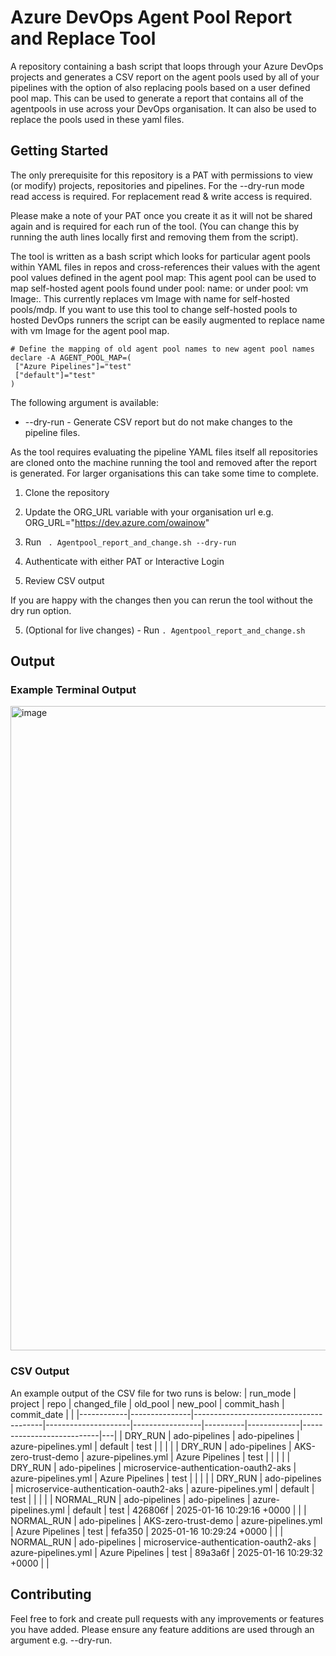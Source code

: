 # Azure DevOps Agent Pool Report and Replace Tool
A repository containing a bash script that loops through your Azure DevOps projects and generates a CSV report on the agent pools used by all of your pipelines with the option of also replacing pools based on a user defined pool map. This can be used to generate a report that contains all of the agentpools in use across your DevOps organisation. It can also be used to replace the pools used in these yaml files. 

## Getting Started

The only prerequisite for this repository is a PAT with permissions to view (or modify) projects, repositories and pipelines. For the --dry-run mode read access is required. For replacement read & write access is required. 

Please make a note of your PAT once you create it as it will not be shared again and is required for each run of the tool. (You can change this by running the auth lines locally first and removing them from the script). 

The tool is written as a bash script which looks for particular agent pools within YAML files in repos and cross-references their values with the agent pool values defined in the agent pool map:
This agent pool can be used to map self-hosted agent pools found under pool: name: or under pool: vm Image:.
This currently replaces vm Image with name for self-hosted pools/mdp. If you want to use this tool to change self-hosted pools to hosted DevOps runners the script can be easily augmented to replace name with vm Image for the agent pool map. 

```
# Define the mapping of old agent pool names to new agent pool names
declare -A AGENT_POOL_MAP=(
 ["Azure Pipelines"]="test"
 ["default"]="test"
)
```
The following argument is available:
* --dry-run - Generate CSV report but do not make changes to the pipeline files.


As the tool requires evaluating the pipeline YAML files itself all repositories are cloned onto the machine running the tool and removed after the report is generated. For larger organisations this can take some time to complete.

1. Clone the repository
2. Update the ORG_URL variable with your organisation url e.g. ORG_URL="https://dev.azure.com/owainow"
3. Run
 ``` . Agentpool_report_and_change.sh --dry-run```

4. Authenticate with either PAT or Interactive Login
5. Review CSV output

If you are happy with the changes then you can rerun the tool without the dry run option.

5. (Optional for live changes) - Run
 ``` . Agentpool_report_and_change.sh ``` 

## Output
### Example Terminal Output
<img width="1031" alt="image" src="https://github.com/user-attachments/assets/2c200900-318c-400c-b9ee-cf8d3725bfda" />


### CSV Output
An example output of the CSV file for two runs is below:
| run_mode | project | repo | changed_file | old_pool | new_pool | commit_hash | commit_date | |
|------------|---------------|----------------------------------------|---------------------|-----------------|----------|-------------|---------------------------|---|
| DRY_RUN | ado-pipelines | ado-pipelines | azure-pipelines.yml | default | test | | | |
| DRY_RUN | ado-pipelines | AKS-zero-trust-demo | azure-pipelines.yml | Azure Pipelines | test | | | |
| DRY_RUN | ado-pipelines | microservice-authentication-oauth2-aks | azure-pipelines.yml | Azure Pipelines | test | | | |
| DRY_RUN | ado-pipelines | microservice-authentication-oauth2-aks | azure-pipelines.yml | default | test | | | |
| NORMAL_RUN | ado-pipelines | ado-pipelines | azure-pipelines.yml | default | test | 426806f | 2025-01-16 10:29:16 +0000 | |
| NORMAL_RUN | ado-pipelines | AKS-zero-trust-demo | azure-pipelines.yml | Azure Pipelines | test | fefa350 | 2025-01-16 10:29:24 +0000 | |
| NORMAL_RUN | ado-pipelines | microservice-authentication-oauth2-aks | azure-pipelines.yml | Azure Pipelines | test | 89a3a6f | 2025-01-16 10:29:32 +0000 | |

## Contributing
Feel free to fork and create pull requests with any improvements or features you have added. Please ensure any feature additions are used through an argument  e.g. --dry-run. 
